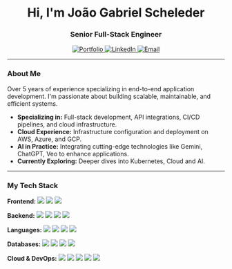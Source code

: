 <div align="center">
  <h1 align="center">Hi, I'm João Gabriel Scheleder</h1>
  <h3 align="center">Senior Full-Stack Engineer</h3>
</div>

<p align="center">
  <a href="https://joao-gabriel.com/en" target="_blank">
    <img src="https://img.shields.io/badge/Portfolio-0D1117?style=for-the-badge&logo=google-chrome&logoColor=white" alt="Portfolio"/>
  </a>
  <a href="https://www.linkedin.com/in/jo%C3%A3o-gabriel-scheleder-653a3a205/" target="_blank">
    <img src="https://img.shields.io/badge/LinkedIn-0A66C2?style=for-the-badge&logo=linkedin&logoColor=white" alt="LinkedIn"/>
  </a>
  <a href="mailto:jg.scheleder@hotmail.com">
    <img src="https://img.shields.io/badge/Email-D14836?style=for-the-badge&logo=gmail&logoColor=white" alt="Email"/>
  </a>
</p>

---

### About Me

Over 5 years of experience specializing in end-to-end application development. I'm passionate about building scalable, maintainable, and efficient systems.

- **Specializing in:** Full-stack development, API integrations, CI/CD pipelines, and cloud infrastructure.
- **Cloud Experience:** Infrastructure configuration and deployment on AWS, Azure, and GCP.
- **AI in Practice:** Integrating cutting-edge technologies like Gemini, ChatGPT, Veo to enhance applications.
- **Currently Exploring:** Deeper dives into Kubernetes, Cloud and AI.
---

### My Tech Stack

  <p>
    <strong>Frontend:</strong>
    <img src="https://img.shields.io/badge/-Angular-DD0031?style=flat-square&logo=Angular&logoColor=white" />
    <img src="https://img.shields.io/badge/-React-61DAFB?style=flat-square&logo=React&logoColor=black" />
    <img src="https://img.shields.io/badge/-Astro-FF5D01?style=flat-square&logo=Astro&logoColor=white" />
  </p>
  <p>
    <strong>Backend:</strong>
    <img src="https://img.shields.io/badge/-NestJS-E0234E?style=flat-square&logo=NestJS&logoColor=white" />
    <img src="https://img.shields.io/badge/-Node.js-339933?style=flat-square&logo=Node.js&logoColor=white" />
    <img src="https://img.shields.io/badge/-FastAPI-009688?style=flat-square&logo=FastAPI&logoColor=white" />
    <img src="https://img.shields.io/badge/-Django-092E20?style=flat-square&logo=Django&logoColor=white" />
  </p>
  <p>
    <strong>Languages:</strong>
    <img src="https://img.shields.io/badge/-TypeScript-3178C6?style=flat-square&logo=TypeScript&logoColor=white" />
    <img src="https://img.shields.io/badge/-JavaScript-F7DF1E?style=flat-square&logo=JavaScript&logoColor=black" />
    <img src="https://img.shields.io/badge/-Python-3776AB?style=flat-square&logo=Python&logoColor=white" />
    <img src="https://img.shields.io/badge/-Go-00ADD8?style=flat-square&logo=Go&logoColor=white" />
  </p>
  <p>
    <strong>Databases:</strong>
    <img src="https://img.shields.io/badge/-PostgreSQL-4169E1?style=flat-square&logo=PostgreSQL&logoColor=white" />
    <img src="https://img.shields.io/badge/-MySQL-4479A1?style=flat-square&logo=MySQL&logoColor=white" />
    <img src="https://img.shields.io/badge/-MongoDB-47A248?style=flat-square&logo=MongoDB&logoColor=white" />
    <img src="https://img.shields.io/badge/-DynamoDB-4053D6?style=flat-square&logo=Amazon-DynamoDB&logoColor=white" />
  </p>
  <p>
    <strong>Cloud & DevOps:</strong>
    <img src="https://img.shields.io/badge/-AWS-232F3E?style=flat-square&logo=Amazon-AWS&logoColor=white" />
    <img src="https://img.shields.io/badge/-Azure-0089D6?style=flat-square&logo=Microsoft-Azure&logoColor=white" />
    <img src="https://img.shields.io/badge/-GCP-4285F4?style=flat-square&logo=Google-Cloud&logoColor=white" />
    <img src="https://img.shields.io/badge/-Docker-2496ED?style=flat-square&logo=Docker&logoColor=white" />
    <img src="https://img.shields.io/badge/-GitHub_Actions-2088FF?style=flat-square&logo=github-actions&logoColor=white" />
  </p>

<div align="center">
<br/>
</div>
